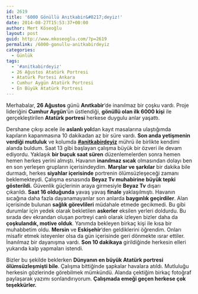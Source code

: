 ```yaml
---
id: 2619
title: '6000 Gönüllü Anıtkabir&#8217;deyiz!'
date: 2014-08-27T15:53:37+00:00
author: Mert Köseoğlu
layout: post
guid: http://www.mkoseoglu.com/?p=2619
permalink: /6000-gonullu-anitkabirdeyiz
categories:
  - Günlük
tags:
  - '#anitkabirdeyiz'
  - 26 Ağustos Atatürk Portresi
  - Atatürk Portesi Ankara
  - Cumhur Aygün Atatürk Portresi
  - En Büyük Atatürk Portresi
---
```

Merhabalar, **26 Ağustos** günü **Anıtkabir**&#8216;de inanılmaz bir çoşku vardı. Proje lideriğini **Cumhur Aygün**&#8216;ün üstlendiği, **gönüllü olan ilk 6000 kişi** ile gerçekleştirilen **Atatürk portresi** herkese duygulu anlar yaşattı.

Dershane çıkışı acele ile **aslanlı yol**dan kayıt masalarına ulaştığımda kapıların kapanmasına 10 dakikadan az bir süre vardı. **Son anda yetişmenin verdiği mutluluk** ve kolumda <a href="http://anitkabirdeyiz.org/" target="_blank"><strong>#anitkabirdeyiz</strong></a> mührü ile birlikte kendimi alanda buldum. Saat 13 gibi başlayan çalışma büyük bir özveri ile devam ediyordu. Yaklaşık **bir buçuk saat süren** düzenlemelerden sonra hemen hemen herkes yerini almıştı. Havanın **inanılmaz sıcak** olmasından dolayı ben en son yerleşen grupların içerisindeydim. **Marşlar ve şarkılar** bir dakika bile durmadı, herkes **siyahlar içerisinde** portrenin ölümsüzleşeceği zamanı beklemekteydi. Çalışma esnasında **Beyaz Tv muhabirine** **büyük tepki gösterildi.** Güvenlik güçlerinin araya girmesiyle **Beyaz Tv** dışarı çıkarıldı. **Saat 16 olduğunda** yavaş yavaş **finale** yaklaşılmıştı. Havanın sıcağına daha fazla dayanamayanlar son anlarda **baygınlık geçirdiler**. Alan içerisinde bulunan **sağlık görevlileri** müdahale etmede gecikmedi. Bu gibi durumlar için yedek olarak bekletilen **askerler** eksilen yerleri doldurdu. Bu sırada dev ekrandan oluşan portreyi canlı olarak izleyen bizler daha da **çoşkulandık, motive olduk**. Yanımda bekleyen birkaç kişi ile kısa bir muhabbetim oldu. **Mersin** ve **Eskişehir**&#8216;den geldiklerini öğrendim. Onları misafir etmek isteyenler olsa da gün içerisinde geri dönmekte ısrar ettiler. İnanılmaz bir dayanışma vardı. **Son 10 dakikaya** girildiğinde herkesin elleri yukarıda kalp yapmaları istendi.

Bizler bu şekilde beklerken **Dünyanın en büyük Atatürk portresi ölümsüzleşmişti bile**. Çalışma bittiğinde şapkalar havalara atıldı. Mutluluğu herkesin gözlerinde görebilmek mümkündü. Alanda çektiğim birkaç fotoğraf paylaşarak yazımı sonlandırıyorum. **Çalışmada emeği geçen herkese çok teşekkürler.**
